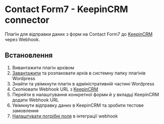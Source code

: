 # Contact Form7 - KeepinCRM connector

Плагін для відправки даних з форм на Contact Form7 до [KeepinCRM](https://bit.ly/3KCbyDR) через Webhook.

## Встановлення
1. Вивантажити плагін архівом
2. [Завантажити](https://github.com/KeepinCRM/keepincrm-cf7/archive/refs/heads/master.zip) та розпаковати архів в системну папку плагінів Wordpress
3. Знайти та увімкнути плагін в адміністративній частині Wordpress
4. Скопіювати Webhook URL з [KeepinCRM](https://bit.ly/3KCbyDR)
5. Перейти в налаштування конкретної форми й у вкладці KeepinCRM додати Webhook URL
6. Увімкнути відправку даних в KeepinCRM та зробити тестове замовлення
7. [Налаштувати потрібні поля](https://keepincrm.com/wordpress-contact-form-7) в інтеграції webhook
